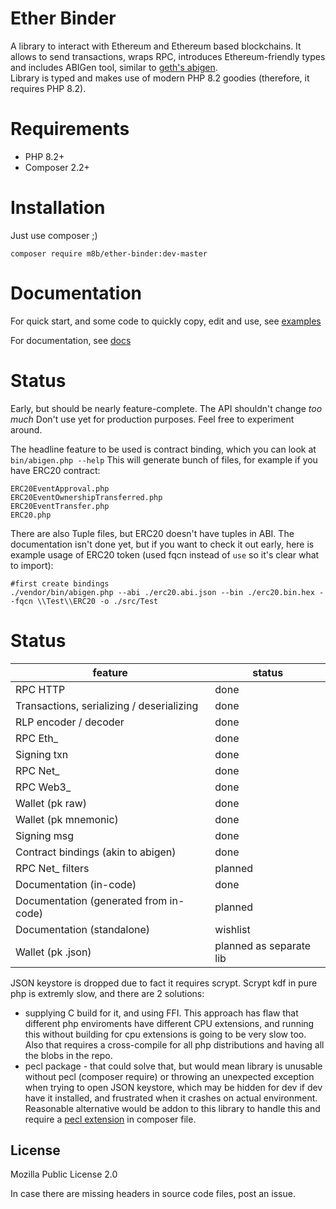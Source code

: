 # Ether Binder

A library to interact with Ethereum and Ethereum based blockchains. It allows to send transactions, wraps RPC, introduces
Ethereum-friendly types and includes ABIGen tool, similar to [geth's abigen](https://geth.ethereum.org/docs/tools/abigen).  
Library is typed and makes use of modern PHP 8.2 goodies (therefore, it requires PHP 8.2). 

# Requirements

- PHP 8.2+
- Composer 2.2+

# Installation

Just use composer ;)

```shell
composer require m8b/ether-binder:dev-master
```

# Documentation

For quick start, and some code to quickly copy, edit and use, see [examples](examples)

For documentation, see [docs](docs/index.md)

# Status

Early, but should be nearly feature-complete. The API shouldn't change *too much*
Don't use yet for production purposes. Feel free to experiment around.

The headline feature to be used is contract binding, which you can look at `bin/abigen.php --help`
This will generate bunch of files, for example if you have ERC20 contract:
```
ERC20EventApproval.php
ERC20EventOwnershipTransferred.php
ERC20EventTransfer.php
ERC20.php
```
There are also Tuple files, but ERC20 doesn't have tuples in ABI.
The documentation isn't done yet, but if you want to check it out early, here is example usage of ERC20 token (used
fqcn instead of `use` so it's clear what to import):
```shell
#first create bindings
./vendor/bin/abigen.php --abi ./erc20.abi.json --bin ./erc20.bin.hex --fqcn \\Test\\ERC20 -o ./src/Test
```
# Status

| feature                                   | status                  |
|-------------------------------------------|-------------------------|
| RPC HTTP                                  | done                    |
| Transactions, serializing / deserializing | done                    |
| RLP encoder / decoder                     | done                    |
| RPC Eth_                                  | done                    |
| Signing txn                               | done                    |
| RPC Net_                                  | done                    |
| RPC Web3_                                 | done                    |
| Wallet (pk raw)                           | done                    |
| Wallet (pk mnemonic)                      | done                    |
| Signing msg                               | done                    |
| Contract bindings (akin to abigen)        | done                    |
| RPC Net_ filters                          | planned                 |
| Documentation (in-code)                   | done                    |
| Documentation (generated from in-code)    | planned                 |
| Documentation (standalone)                | wishlist                |
| Wallet (pk .json)                         | planned as separate lib |

JSON keystore is dropped due to fact it requires scrypt. Scrypt kdf in pure php is extremly slow, and there are 2 solutions:
- supplying C build for it, and using FFI. This approach has flaw that different php enviroments have different CPU extensions,
  and running this without building for cpu extensions is going to be very slow too. Also that requires a cross-compile for all
  php distributions and having all the blobs in the repo.
- pecl package - that could solve that, but would mean library is unusable without pecl (composer require) or throwing an
  unexpected exception when trying to open JSON keystore, which may be hidden for dev if dev have it installed, and
  frustrated when it crashes on actual environment. Reasonable alternative would be addon to this library to handle
  this and require a [pecl extension](https://pecl.php.net/package/scrypt) in composer file.


## License

Mozilla Public License 2.0

In case there are missing headers in source code files, post an issue. 
